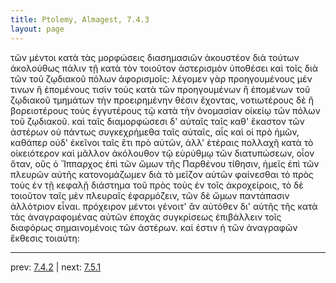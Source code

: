```yaml
---
title: Ptolemy, Almagest, 7.4.3
layout: page
---
```


τῶν μέντοι κατὰ τὰς μορφώσεις διασημασιῶν ἀκουστέον διὰ τούτων ἀκολούθως πάλιν τῇ κατὰ τὸν τοιοῦτον ἀστερισμὸν ὑποθέσει καὶ τοῖς διὰ τῶν τοῦ ζῳδιακοῦ πόλων ἀφορισμοῖς: λέγομεν γὰρ προηγουμένους μέν τινων ἢ ἑπομένους τισὶν τοὺς κατὰ τῶν προηγουμένων ἢ ἑπομένων τοῦ ζῳδιακοῦ τμημάτων τὴν προειρημένην θέσιν ἔχοντας, νοτιωτέρους δὲ ἢ βορειοτέρους τοὺς ἐγγυτέρους τῷ κατὰ τὴν ὀνομασίαν οἰκείῳ τῶν πόλων τοῦ ζῳδιακοῦ. καὶ ταῖς διαμορφώσεσι δ' αὐταῖς ταῖς καθ' ἕκαστον τῶν ἀστέρων οὐ πάντως συγκεχρήμεθα ταῖς αὐταῖς, αἷς καὶ οἱ πρὸ ἡμῶν, καθάπερ οὐδ' ἐκεῖνοι ταῖς ἔτι πρὸ αὐτῶν, ἀλλ' ἑτέραις πολλαχῆ κατὰ τὸ οἰκειότερον καὶ μᾶλλον ἀκόλουθον τῷ εὐρύθμῳ τῶν διατυπώσεων, οἷον ὅταν, οὓς ὁ Ἵππαρχος ἐπὶ τῶν ὤμων τῆς Παρθένου τίθησιν, ἡμεῖς ἐπὶ τῶν πλευρῶν αὐτῆς κατονομάζωμεν διὰ τὸ μεῖζον αὐτῶν φαίνεσθαι τὸ πρὸς τοὺς ἐν τῇ κεφαλῇ διάστημα τοῦ πρὸς τοὺς ἐν τοῖς ἀκροχείροις, τὸ δὲ τοιοῦτον ταῖς μὲν πλευραῖς ἐφαρμόζειν, τῶν δὲ ὤμων παντάπασιν ἀλλότριον εἶναι. πρόχειρον μέντοι γένοιτ' ἂν αὐτόθεν δι' αὐτῆς τῆς κατὰ τὰς ἀναγραφομένας αὐτῶν ἐποχὰς συγκρίσεως ἐπιβάλλειν τοῖς διαφόρως σημαινομένοις τῶν ἀστέρων. καί ἐστιν ἡ τῶν ἀναγραφῶν ἔκθεσις τοιαύτη: 

---

prev: [7.4.2](../7.4.2/) | next: [7.5.1](../7.5.1/)

